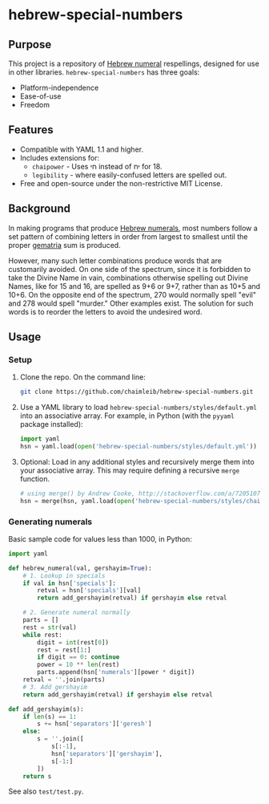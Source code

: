 # hebrew-special-numbers

## Purpose
This project is a repository of [Hebrew numeral][Hebrew numerals] respellings, designed for use in other libraries. `hebrew-special-numbers` has three goals:

* Platform-independence
* Ease-of-use
* Freedom

## Features
* Compatible with YAML 1.1 and higher.
* Includes extensions for:
    * `chaipower` - Uses חי instead of יח for 18.
    * `legibility` - where easily-confused letters are spelled out.
* Free and open-source under the non-restrictive MIT License.

## Background
In making programs that produce [Hebrew numerals][], most numbers follow a set pattern of combining letters in order from largest to smallest until the proper [gematria][] sum is produced.

However, many such letter combinations produce words that are customarily avoided. On one side of the spectrum, since it is forbidden to take the Divine Name in vain, combinations otherwise spelling out Divine Names, like for 15 and 16, are spelled as 9+6 or 9+7, rather than as 10+5 and 10+6. On the opposite end of the spectrum, 270 would normally spell "evil" and 278 would spell "murder." Other examples exist. The solution for such words is to reorder the letters to avoid the undesired word.

## Usage

### Setup

1. Clone the repo. On the command line:
    ```bash
    git clone https://github.com/chaimleib/hebrew-special-numbers.git
    ```

2. Use a YAML library to load `hebrew-special-numbers/styles/default.yml` into an associative array. For example, in Python (with the `pyyaml` package installed):
    ```python
    import yaml
    hsn = yaml.load(open('hebrew-special-numbers/styles/default.yml'))
    ```

3. Optional: Load in any additional styles and recursively merge them into your associative array. This may require defining a recursive `merge` function.
    ```python
    # using merge() by Andrew Cooke, http://stackoverflow.com/a/7205107
    hsn = merge(hsn, yaml.load(open('hebrew-special-numbers/styles/chaipower.yml')))
    ```

### Generating numerals
Basic sample code for values less than 1000, in Python:

```python
import yaml

def hebrew_numeral(val, gershayim=True):
    # 1. Lookup in specials
    if val in hsn['specials']:
        retval = hsn['specials'][val]
        return add_gershayim(retval) if gershayim else retval

    # 2. Generate numeral normally
    parts = []
    rest = str(val)
    while rest:
        digit = int(rest[0])
        rest = rest[1:]
        if digit == 0: continue
        power = 10 ** len(rest)
        parts.append(hsn['numerals'][power * digit])
    retval = ''.join(parts)
    # 3. Add gershayim
    return add_gershayim(retval) if gershayim else retval

def add_gershayim(s):
    if len(s) == 1:
        s += hsn['separators']['geresh']
    else:
        s = ''.join([
            s[:-1],
            hsn['separators']['gershayim'],
            s[-1:]
        ])
    return s
```

See also `test/test.py`.


[Hebrew numerals]: https://en.wikipedia.org/wiki/Hebrew_numerals
[gematria]: https://en.wikipedia.org/wiki/Gematria
